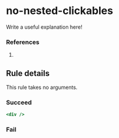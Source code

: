 # no-nested-clickables

Write a useful explanation here!

### References

  1.

## Rule details

This rule takes no arguments.

### Succeed
```jsx
<div />
```

### Fail
```jsx

```
